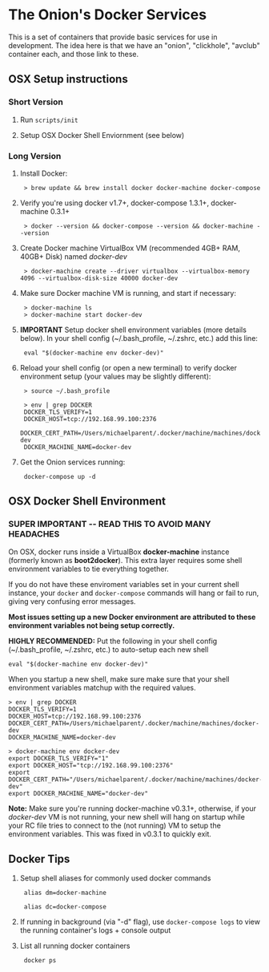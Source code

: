 # The Onion's Docker Services

This is a set of containers that provide basic services for use in development. The idea here is that we have an "onion", "clickhole", "avclub" container each, and those link to these.

## OSX Setup instructions

### Short Version

1. Run ```scripts/init```

2. Setup OSX Docker Shell Enviornment (see below)

### Long Version

1. Install Docker:

        > brew update && brew install docker docker-machine docker-compose

2. Verify you're using docker v1.7+, docker-compose 1.3.1+, docker-machine 0.3.1+

        > docker --version && docker-compose --version && docker-machine --version

3. Create Docker machine VirtualBox VM (recommended 4GB+ RAM, 40GB+ Disk) named *docker-dev*

        > docker-machine create --driver virtualbox --virtualbox-memory 4096 --virtualbox-disk-size 40000 docker-dev

4. Make sure Docker machine VM is running, and start if necessary:

        > docker-machine ls
        > docker-machine start docker-dev

5. **IMPORTANT** Setup docker shell environment variables (more details below). In your shell config (~/.bash_profile, ~/.zshrc, etc.) add this line:

        eval "$(docker-machine env docker-dev)"

6. Reload your shell config (or open a new terminal) to verify docker environment setup (your values may be slightly different):

        > source ~/.bash_profile

        > env | grep DOCKER
        DOCKER_TLS_VERIFY=1
        DOCKER_HOST=tcp://192.168.99.100:2376
        DOCKER_CERT_PATH=/Users/michaelparent/.docker/machine/machines/docker-dev
        DOCKER_MACHINE_NAME=docker-dev

7. Get the Onion services running:

        docker-compose up -d

## OSX Docker Shell Environment

### SUPER IMPORTANT -- READ THIS TO AVOID MANY HEADACHES

On OSX, docker runs inside a VirtualBox **docker-machine** instance (formerly known as **boot2docker**). This extra layer requires some shell environment variables to tie everything together. 

If you do not have these enviroment variables set in your current shell instance, your `docker` and `docker-compose` commands will hang or fail to run, giving very confusing error messages.

**Most issues setting up a new Docker environment are attributed to these environment variables not being setup correctly.**

**HIGHLY RECOMMENDED:** Put the following in your shell config (~/.bash_profile, ~/.zshrc, etc.) to auto-setup each new shell

    eval "$(docker-machine env docker-dev)"

When you startup a new shell, make sure make sure that your shell environment variables matchup with the required values.

    > env | grep DOCKER
    DOCKER_TLS_VERIFY=1
    DOCKER_HOST=tcp://192.168.99.100:2376
    DOCKER_CERT_PATH=/Users/michaelparent/.docker/machine/machines/docker-dev
    DOCKER_MACHINE_NAME=docker-dev

    > docker-machine env docker-dev
    export DOCKER_TLS_VERIFY="1"
    export DOCKER_HOST="tcp://192.168.99.100:2376"
    export DOCKER_CERT_PATH="/Users/michaelparent/.docker/machine/machines/docker-dev"
    export DOCKER_MACHINE_NAME="docker-dev"

**Note:** Make sure you're running docker-machine v0.3.1+, otherwise, if your *docker-dev* VM is not running, your new shell will hang on startup while your RC file tries to connect to the (not running) VM to setup the environment variables. This was fixed in v0.3.1 to quickly exit.

## Docker Tips

1. Setup shell aliases for commonly used docker commands

        alias dm=docker-machine

        alias dc=docker-compose

2. If running in background (via "-d" flag), use `docker-compose logs` to view the running container's logs + console output

3. List all running docker containers

        docker ps
